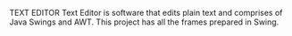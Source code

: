 TEXT EDITOR 
Text Editor is software that edits plain text and comprises of Java Swings and AWT. This project has all the frames prepared in Swing.
